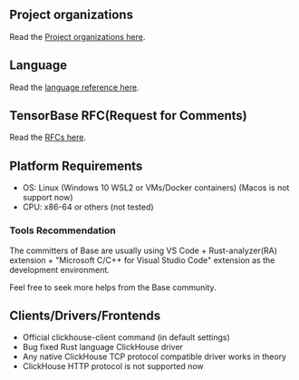 ## Project organizations

Read the [Project organizations here](/docs/arch.md).

## Language

Read the [language reference here](/docs/lang.md).

## TensorBase RFC(Request for Comments)

Read the [RFCs here](/docs/rfcs.md).

## Platform Requirements

* OS: Linux (Windows 10 WSL2 or VMs/Docker containers) (Macos is not support now)
* CPU: x86-64 or others (not tested)

### Tools Recommendation

The committers of Base are usually using VS Code + Rust-analyzer(RA) extension + "Microsoft C/C++ for Visual Studio Code" extension as the development environment.

Feel free to seek more helps from the Base community.

## Clients/Drivers/Frontends

* Official clickhouse-client command (in default settings)
* Bug fixed Rust language ClickHouse driver
* Any native ClickHouse TCP protocol compatible driver works in theory
* ClickHouse HTTP protocol is not supported now


